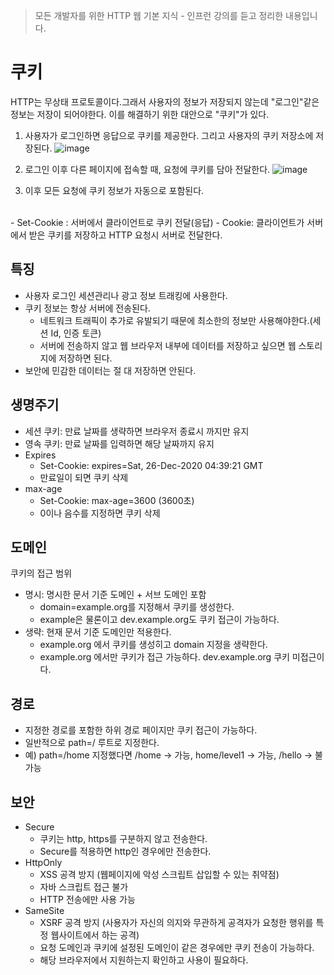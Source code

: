 > 모든 개발자를 위한 HTTP 웹 기본 지식 - 인프런 강의를 듣고 정리한 내용입니다.

# 쿠키
HTTP는 무상태 프로토콜이다.그래서 사용자의 정보가 저장되지 않는데 "로그인"같은 정보는 저장이 되어야한다. 이를 해결하기 위한 대안으로 "쿠키"가 있다.

1. 사용자가 로그인하면 응답으로 쿠키를 제공한다. 그리고 사용자의 쿠키 저장소에 저장된다.
![image](https://github.com/soyeong125/TIL/assets/57309311/ac1fedbe-fd08-4d23-892d-3fc68235b935)

2. 로그인 이후 다른 페이지에 접속할 때, 요청에 쿠키를 담아 전달한다.
![image](https://github.com/soyeong125/TIL/assets/57309311/a9317d28-966a-49c3-bc9c-372f9671f43a)

3. 이후 모든 요청에 쿠키 정보가 자동으로 포함된다.
</br>
- Set-Cookie : 서버에서 클라이언트로 쿠키 전달(응답)
- Cookie: 클라이언트가 서버에서 받은 쿠키를 저장하고 HTTP 요청시 서버로 전달한다.

## 특징
- 사용자 로그인 세션관리나 광고 정보 트래킹에 사용한다.
- 쿠키 정보는 항상 서버에 전송된다.
  - 네트워크 트래픽이 추가로 유발되기 때문에 최소한의 정보만 사용해야한다.(세션 Id, 인증 토큰)
  - 서버에 전송하지 않고 웹 브라우저 내부에 데이터를 저장하고 싶으면 웹 스토리지에 저장하면 된다.
- 보안에 민감한 데이터는 절 대 저장하면 안된다.

## 생명주기
- 세션 쿠키: 만료 날짜를 생략하면 브라우저 종료시 까지만 유지
- 영속 쿠키: 만료 날짜를 입력하면 해당 날짜까지 유지
- Expires
  - Set-Cookie: expires=Sat, 26-Dec-2020 04:39:21 GMT
  - 만료일이 되면 쿠키 삭제
- max-age
  - Set-Cookie: max-age=3600 (3600초)
  - 0이나 음수를 지정하면 쿠키 삭제

## 도메인
쿠키의 접근 범위
- 명시: 명시한 문서 기준 도메인 + 서브 도메인 포함
  - domain=example.org를 지정해서 쿠키를 생성한다.
  - example은 물론이고 dev.example.org도 쿠키 접근이 가능하다.
- 생략: 현재 문서 기준 도메인만 적용한다.
  - example.org 에서 쿠키를 생성히고 domain 지정을 생략한다.
  - example.org 에서만 쿠키가 접근 가능하다. dev.example.org 쿠키 미접근이다.

## 경로
- 지정한 경로를 포함한 하위 경로 페이지만 쿠키 접근이 가능하다.
- 일반적으로 path=/ 루트로 지정한다.
- 예) path=/home 지정했다면 /home -> 가능, home/level1 -> 가능, /hello -> 불가능

## 보안
- Secure
  - 쿠키는 http, https를 구분하지 않고 전송한다.
  - Secure를 적용하면 http인 경우에만 전송한다.
- HttpOnly
  - XSS 공격 방지 (웹페이지에 악성 스크립트 삽입할 수 있는 취약점)
  - 자바 스크립트 접근 불가
  - HTTP 전송에만 사용 가능
- SameSite
  - XSRF 공격 방지 (사용자가 자신의 의지와 무관하게 공격자가 요청한 행위를 특정 웹사이트에서 하는 공격)
  - 요청 도메인과 쿠키에 설정된 도메인이 같은 경우에만 쿠키 전송이 가능하다.
  - 해당 브라우저에서 지원하는지 확인하고 사용이 필요하다.

